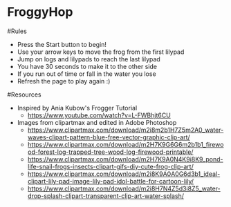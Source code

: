 # FroggyHop

#Rules
* Press the Start button to begin! 
* Use your arrow keys to move the frog from the first lilypad
* Jump on logs and lilypads to reach the last lilypad
* You have 30 seconds to make it to the other side
* If you run out of time or fall in the water you lose
* Refresh the page to play again :)

#Resources
* Inspired by Ania Kubow's Frogger Tutorial
   * https://www.youtube.com/watch?v=L-FWBhjt6CU
* Images from clipartmax and edited in Adobe Photoshop
   * https://www.clipartmax.com/download/m2i8m2b1H7Z5m2A0_water-waves-clipart-pattern-blue-free-vector-graphic-clip-art/
   * https://www.clipartmax.com/download/m2H7K9G6G6m2b1b1_firewood-forest-log-trapped-tree-wood-log-firewood-printable/
   * https://www.clipartmax.com/download/m2H7K9A0N4K9i8K9_pond-life-snail-frogs-insects-clipart-gifs-diy-cute-frog-clip-art/
   * https://www.clipartmax.com/download/m2i8K9A0A0G6d3b1_ideal-clipart-lily-pad-image-lily-pad-idol-battle-for-cartoon-lily/
   * https://www.clipartmax.com/download/m2i8H7N4Z5d3i8Z5_water-drop-splash-clipart-transparent-clip-art-water-splash/
